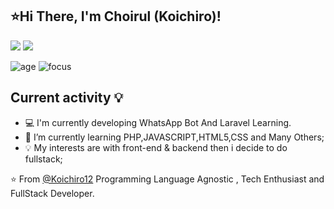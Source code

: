 ## **⭐️Hi There, I'm Choirul (Koichiro)!**




<a href="https://web.facebook.com/irul.saja.5099"><img src="https://img.shields.io/badge/Facebook-1877F2?style=for-the-badge&logo=facebook&logoColor=white"/></a>
<a href="https://www.instagram.com/iki.irul/"><img src="https://img.shields.io/badge/Instagram%20-%23E4405F.svg?&style=for-the-badge&logo=Instagram&logoColor=white"/></a>

![age](https://img.shields.io/badge/Age-19-blue)
![focus](https://img.shields.io/badge/Focus-FullStack-blue)

## Current activity 💡

- 💻 I'm currently developing WhatsApp Bot And Laravel Learning.
- 📖 I’m currently learning PHP,JAVASCRIPT,HTML5,CSS and Many Others;
- 💡 My interests are with front-end & backend then i decide to do fullstack;

⭐️ From [@Koichiro12](https://github.com/Koichiro12)
Programming Language Agnostic , Tech Enthusiast and FullStack Developer.
